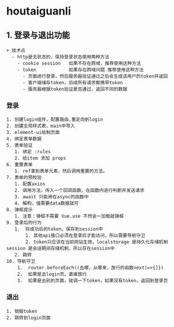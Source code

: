 # houtaiguanli

## 1. 登录与退出功能  
    + 技术点
      - http是无状态的，保持登录状态使用两种方法
        - cookie session   如果不存在跨域，推荐使用这种方法
        - token            如果存在跨域问题 推荐使用这种方法
          - 页面进行登录，然后服务器验证通过之后会生成该用户的token并返回
          - 客户端储存token，后续所有请求都携带token
          - 服务器根据token验证是否通过，返回不同的数据
### 登录
    1. 创建login组件，配置路由,重定向到login
    2. 创建全局样式表，main中导入
    3. element-ui绘制页面
    4. 绑定表单数据 
    5. 表单验证
       1. 绑定 :rules
       2. 给item 添加 props
    6. 重置表单
       1. ref拿到表单元素，然后调用重置的方法。
    7. 表单的预校验
       1. 配置axios
       2. 调用方法，传入一个回调函数，在函数内进行判断并发送请求
       3. await 只能用在async的函数中
       4. 解构，值需要data数据就可
    8. 弹框提示
       1. 注意：弹框不需要 Vue.use 不然会一加载就弹框
    9. 登录后的行为
       1.  将成功后的token，保存到session中 
           1. 其他api接口必须在登录后才能访问，所以需要导航守卫
           2. token只应该在当前网站生效，localstorage 是持久化存储机制    session 是会话期间存储机制，所以存在session中
       2. 跳转
    10. 导航守卫
        1.  router.beforeEach((去哪，从哪来，放行的函数next)=>{]})
        2.  如果是去login页，直接放行
        3.  如果是去别的页面，就调一下token，如果没有token，返回到登录页
### 退出
    1. 销毁token
    2. 跳转到login页面

